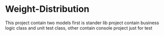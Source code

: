 # Weight-Distribution
This project contain two models first is stander lib project contain business logic class and unit test class, other contain console project just for test 
